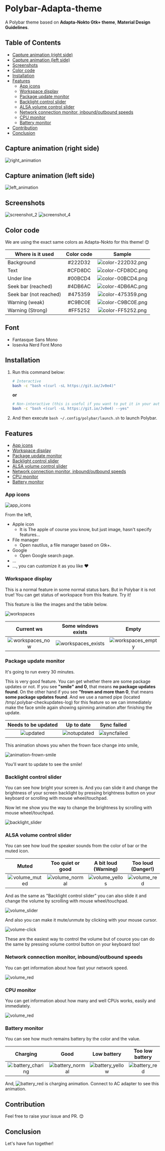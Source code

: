 # Polybar-Adapta-theme

A Polybar theme based on **Adapta-Nokto Gtk+ theme**, **Material Design Guidelines**.

## Table of Contents

<!-- vim-markdown-toc GFM -->

* [Capture animation (right side)](#capture-animation-right-side)
* [Capture animation (left side)](#capture-animation-left-side)
* [Screenshots](#screenshots)
* [Color code](#color-code)
* [Installation](#installation)
* [Features](#features)
  * [App icons](#app-icons)
  * [Workspace display](#workspace-display)
  * [Package update monitor](#package-update-monitor)
  * [Backlight control slider](#backlight-control-slider)
  * [ALSA volume control slider](#alsa-volume-control-slider)
  * [Network connection monitor, inbound/outbound speeds](#network-connection-monitor-inboundoutbound-speeds)
  * [CPU monitor](#cpu-monitor)
  * [Battery monitor](#battery-monitor)
* [Contribution](#contribution)
* [Conclusion](#conclusion)

<!-- vim-markdown-toc -->

## Capture animation (right side)
![right_animation](https://raw.githubusercontent.com/matoruru/imgs/master/polybar-adapta-theme/animation.gif)

## Capture animation (left side)
![left_animation](https://raw.githubusercontent.com/matoruru/imgs/master/polybar-adapta-theme/animation-workspaces.gif)

## Screenshots

![screenshot_2](https://raw.githubusercontent.com/matoruru/imgs/master/polybar-adapta-theme/screenshot_empty_1.png)
![screenshot_4](https://raw.githubusercontent.com/matoruru/imgs/master/polybar-adapta-theme/screenshot_2.png)

## Color code

We are using the exact same colors as Adapta-Nokto for this theme! 😊

| Where is it used | Color code | Sample |
| --- | :---: | :---: |
| Background | #222D32 | ![color-222D32.png](https://qiita-image-store.s3.amazonaws.com/0/304979/da855fc7-b885-e556-acd4-adc376732e15.png) |
| Text | #CFD8DC | ![color-CFD8DC.png](https://qiita-image-store.s3.amazonaws.com/0/304979/4927fa2f-75f7-f5dd-25f0-ccaccaa28eb9.png) |
| Under line | #00BCD4 | ![color-00BCD4.png](https://qiita-image-store.s3.amazonaws.com/0/304979/8c8ec983-df67-9654-c059-ac44df6b28a1.png) |
| Seek bar (reached) | #4DB6AC | ![color-4DB6AC.png](https://qiita-image-store.s3.amazonaws.com/0/304979/8f4df38c-f5c6-73eb-ae7f-9d9df8fecbcf.png) |
| Seek bar (not reached) | #475359 | ![color-475359.png](https://qiita-image-store.s3.amazonaws.com/0/304979/292a2727-3541-b26e-db7b-e2c859c56367.png) |
| Warning (weak) | #C9BC0E | ![color-C9BC0E.png](https://qiita-image-store.s3.amazonaws.com/0/304979/4fdf8748-618c-0577-4c74-0f636ab67333.png) |
| Warning (Strong) | #FF5252 | ![color-FF5252.png](https://qiita-image-store.s3.amazonaws.com/0/304979/99982ecc-b46a-7430-3116-c3c356205983.png) |

## Font

- Fantasque Sans Mono
- Iosevka Nerd Font Mono

## Installation

1. Run this command below:
    ```bash
    # Interactive
    bash -c "bash <(curl -sL https://git.io/Jv0e4)"
    ```
    
    **or**
    
    ```bash
    # Non-interactive (this is useful if you want to put it in your automated script!)
    bash -c "bash <(curl -sL https://git.io/Jv0e4) --yes"
    ```

1. And then execute `bash ~/.config/polybar/launch.sh` to launch Polybar.

## Features

* [App icons](#app-icons)
* [Workspace display](#workspace-display)
* [Package update monitor](#package-update-monitor)
* [Backlight control slider](#backlight-control-slider)
* [ALSA volume control slider](#alsa-volume-control-slider)
* [Network connection monitor, inbound/outbound speeds](#network-connection-monitor-inboundoutbound-speeds)
* [CPU monitor](#cpu-monitor)
* [Battery monitor](#battery-monitor)

### App icons

![app_icons](https://raw.githubusercontent.com/matoruru/imgs/master/polybar-adapta-theme/app_icons.png)

From the left,
- Apple icon
  - It is The apple of course you know, but just image, hasn't specify features...
- File manager
  - Open nautilus, a file manager based on Gtk+.
- Google
  - Open Google search page.
- ...
- ..., you can customize it as you like ❤️


### Workspace display
This is a normal feature in some normal status bars. But in Polybar it is not true! You can get status of workspace from this feature. Try it!

This feature is like the images and the table below. 

![workspaces](https://raw.githubusercontent.com/matoruru/imgs/master/polybar-adapta-theme/workspaces.png)

| Current ws | Some windows exists | Empty |
| :------: | :--: | :---------: |
| ![workspaces_now](https://raw.githubusercontent.com/matoruru/imgs/master/polybar-adapta-theme/workspaces_now.png) | ![workspaces_exists](https://raw.githubusercontent.com/matoruru/imgs/master/polybar-adapta-theme/workspaces_exists.png) | ![workspaces_empty](https://raw.githubusercontent.com/matoruru/imgs/master/polybar-adapta-theme/workspaces_empty.png) |


### Package update monitor

It's going to run every 30 minutes.

This is very good feature. You can get whether there are some package updates or not.
If you see **"smile" and 0**, that means **no package updates found**. On the other hand if you see **"frown and more than 0**, that means **some package updates found**. And we use a named pipe (located /tmp/.polybar-checkupdates-log) for this feature so we can immediately make the face smile again showing spinning animation after finishing the update.

| Needs to be updated | Up to date | Sync failed |
| :--: | :--: | :--: |
| ![updated](https://raw.githubusercontent.com/matoruru/imgs/master/polybar-adapta-theme/updated.png) | ![notupdated](https://raw.githubusercontent.com/matoruru/imgs/master/polybar-adapta-theme/notupdated.png) | ![syncfailed](https://raw.githubusercontent.com/matoruru/imgs/master/polybar-adapta-theme/syncfailed.png) |

This animation shows you when the frown face change into smile,

![animation-frown-smile](https://raw.githubusercontent.com/matoruru/imgs/master/polybar-adapta-theme/animation-frown-smile.gif)

You'll want to update to see the smile!

### Backlight control slider

You can see how bright your screen is. And you can slide it and change the brightness of your screen backlight by pressing brightness button on your keyboard or scrolling with mouse wheel/touchpad.

Now let me show you the way to change the brightness by scrolling with mouse wheel/touchpad.

![backlight_slider](https://raw.githubusercontent.com/matoruru/imgs/master/polybar-adapta-theme/backlight-slide.gif)


### ALSA volume control slider

You can see how loud the speaker sounds from the color of bar or the muted icon.

| Muted | Too quiet or good | A bit loud (Warning) | Too loud (Danger!) |
| :---: | :---------------: | :------------------: | :----------------: |
| ![volume_muted](https://raw.githubusercontent.com/matoruru/imgs/master/polybar-adapta-theme/volume_muted.png) | ![volume_normal](https://raw.githubusercontent.com/matoruru/imgs/master/polybar-adapta-theme/volume_normal.png) | ![volume_yellos](https://raw.githubusercontent.com/matoruru/imgs/master/polybar-adapta-theme/volume_yellow.png) | ![volume_red](https://raw.githubusercontent.com/matoruru/imgs/master/polybar-adapta-theme/volume_red.png) |

And as the same as "Backlight control slider" you can also slide it and change the volume by scrolling with mouse wheel/touchpad.

![volume_slider](https://raw.githubusercontent.com/matoruru/imgs/master/polybar-adapta-theme/volume-slide.gif)

And also you can make it mute/unmute by clicking with your mouse cursor.

![volume-click](https://raw.githubusercontent.com/matoruru/imgs/master/polybar-adapta-theme/volume-click.gif)

These are the easiest way to control the volume but of cource you can do the same by pressing volume control button on your keyboard too!

### Network connection monitor, inbound/outbound speeds

You can get information about how fast your network speed.

![volume_red](https://raw.githubusercontent.com/matoruru/imgs/master/polybar-adapta-theme/animation-network-speed.gif)


### CPU monitor

You can get information about how many and well CPUs works, easily and immediately.

![volume_red](https://raw.githubusercontent.com/matoruru/imgs/master/polybar-adapta-theme/animation-cpus.gif)


### Battery monitor

You can see how much remains battery by the color and the value.

| Charging | Good | Low battery | Too low battery |
| :------: | :--: | :---------: | :-------------: |
| ![battery_charing](https://raw.githubusercontent.com/matoruru/imgs/master/polybar-adapta-theme/battery_charging.png) | ![battery_normal](https://raw.githubusercontent.com/matoruru/imgs/master/polybar-adapta-theme/battery_normal.png) | ![battery_yellow](https://raw.githubusercontent.com/matoruru/imgs/master/polybar-adapta-theme/battery_yellow.png) | ![battery_red](https://raw.githubusercontent.com/matoruru/imgs/master/polybar-adapta-theme/battery_red.png) |

And, ![battery_red](https://raw.githubusercontent.com/matoruru/imgs/master/polybar-adapta-theme/animation-charging.gif) is charging animation. Connect to AC adapter to see this animation.

## Contribution

Feel free to raise your issue and PR. 😊

## Conclusion

Let's have fun together!

